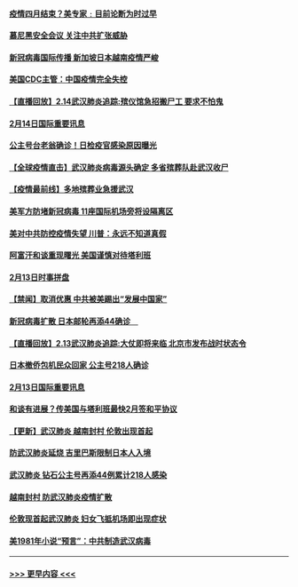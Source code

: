 #### [疫情四月结束？美专家﹕目前论断为时过早](../pages/prog202/a102777248.md?t=02150055) 
#### [慕尼黑安全会议 关注中共扩张威胁](../pages/prog202/a102777254.md?t=02150055) 
#### [新冠病毒国际传播 新加坡日本越南疫情严峻](../pages/prog202/a102777245.md?t=02150055) 
#### [美国CDC主管：中国疫情完全失控](../pages/prog202/a102777236.md?t=02150055) 
#### [【直播回放】2.14武汉肺炎追踪:殡仪馆急招搬尸工 要求不怕鬼](../pages/prog202/a102777141.md?t=02150055) 
#### [2月14日国际重要讯息](../pages/prog202/a102777073.md?t=02150055) 
#### [公主号台老翁确诊！日检疫官感染原因曝光](../pages/prog202/a102777075.md?t=02150055) 
#### [【全球疫情直击】武汉肺炎病毒源头确定 多省殡葬队赴武汉收尸](../pages/prog202/a102777026.md?t=02150055) 
#### [【疫情最前线】多地殡葬业急援武汉](../pages/prog202/a102776986.md?t=02150055) 
#### [美军方防堵新冠病毒 11座国际机场旁将设隔离区](../pages/prog202/a102776870.md?t=02150055) 
#### [美对中共防控疫情失望 川普：永远不知道真假](../pages/prog202/a102776836.md?t=02150055) 
#### [阿富汗和谈重现曙光 美国谨慎对待塔利班](../pages/prog202/a102776748.md?t=02150055) 
#### [2月13日时事拼盘](../pages/prog202/a102776689.md?t=02150055) 
#### [【禁闻】取消优惠 中共被美踢出“发展中国家”](../pages/prog202/a102776670.md?t=02150055) 
#### [新冠病毒扩散 日本邮轮再添44确诊　](../pages/prog202/a102776518.md?t=02150055) 
#### [【直播回放】2.13武汉肺炎追踪:大仗即将来临 北京市发布战时状态令](../pages/prog202/a102776399.md?t=02150055) 
#### [日本撤侨包机民众回家 公主号218人确诊](../pages/prog202/a102776346.md?t=02150055) 
#### [2月13日国际重要讯息](../pages/prog202/a102776339.md?t=02150055) 
#### [和谈有进展？传美国与塔利班最快2月签和平协议](../pages/prog202/a102776291.md?t=02150055) 
#### [【更新】武汉肺炎 越南封村 伦敦出现首起](../pages/prog202/a102770740.md?t=02150055) 
#### [防武汉肺炎延烧 吉里巴斯限制日本人入境](../pages/prog202/a102776276.md?t=02150055) 
#### [武汉肺炎 钻石公主号再添44例累计218人感染](../pages/prog202/a102776089.md?t=02150055) 
#### [越南封村 防武汉肺炎疫情扩散](../pages/prog202/a102776214.md?t=02150055) 
#### [伦敦现首起武汉肺炎 妇女飞抵机场即出现症状](../pages/prog202/a102776031.md?t=02150055) 
#### [美1981年小说“预言”：中共制造武汉病毒](../pages/prog202/a102775980.md?t=02150055) 

----
#### [ >>> 更早内容 <<< ](../indexes/prog202-earlier.md)
